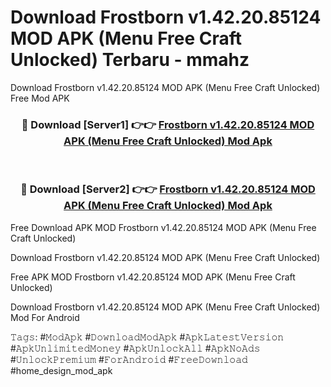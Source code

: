 # Download Frostborn v1.42.20.85124 MOD APK (Menu Free Craft Unlocked) Terbaru - mmahz
Download Frostborn v1.42.20.85124 MOD APK (Menu Free Craft Unlocked) Free Mod APK

<div align="center">
<h3>🔴 Download [Server1] 👉👉 <a href="https://apk-comot.site?title=Frostborn_v1.42.20.85124_MOD_APK_(Menu_Free_Craft_Unlocked)">Frostborn v1.42.20.85124 MOD APK (Menu Free Craft Unlocked) Mod Apk</a></h3><br>

<h3>🔴 Download [Server2] 👉👉 <a href="https://apk-comot.site?title=Frostborn_v1.42.20.85124_MOD_APK_(Menu_Free_Craft_Unlocked)">Frostborn v1.42.20.85124 MOD APK (Menu Free Craft Unlocked) Mod Apk</a></h3>
</div>


Free Download APK MOD Frostborn v1.42.20.85124 MOD APK (Menu Free Craft Unlocked)

Download Frostborn v1.42.20.85124 MOD APK (Menu Free Craft Unlocked) 

Free APK MOD Frostborn v1.42.20.85124 MOD APK (Menu Free Craft Unlocked) 

Download Frostborn v1.42.20.85124 MOD APK (Menu Free Craft Unlocked) Mod For Android

𝚃𝚊𝚐𝚜: #𝙼𝚘𝚍𝙰𝚙𝚔 #𝙳𝚘𝚠𝚗𝚕𝚘𝚊𝚍𝙼𝚘𝚍𝙰𝚙𝚔 #𝙰𝚙𝚔𝙻𝚊𝚝𝚎𝚜𝚝𝚅𝚎𝚛𝚜𝚒𝚘𝚗 #𝙰𝚙𝚔𝚄𝚗𝚕𝚒𝚖𝚒𝚝𝚎𝚍𝙼𝚘𝚗𝚎𝚢 #𝙰𝚙𝚔𝚄𝚗𝚕𝚘𝚌𝚔𝙰𝚕𝚕 #𝙰𝚙𝚔𝙽𝚘𝙰𝚍𝚜 #𝚄𝚗𝚕𝚘𝚌𝚔𝙿𝚛𝚎𝚖𝚒𝚞𝚖 #𝙵𝚘𝚛𝙰𝚗𝚍𝚛𝚘𝚒𝚍 #𝙵𝚛𝚎𝚎𝙳𝚘𝚠𝚗𝚕𝚘𝚊𝚍 #home_design_mod_apk